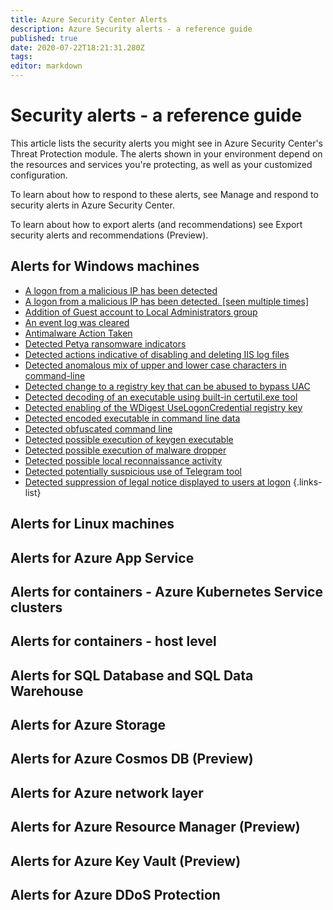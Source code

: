 ```yaml
---
title: Azure Security Center Alerts
description: Azure Security alerts - a reference guide
published: true
date: 2020-07-22T18:21:31.280Z
tags: 
editor: markdown
---
```


# Security alerts - a reference guide
This article lists the security alerts you might see in Azure Security Center's Threat Protection module. The alerts shown in your environment depend on the resources and services you're protecting, as well as your customized configuration.

To learn about how to respond to these alerts, see Manage and respond to security alerts in Azure Security Center.

To learn about how to export alerts (and recommendations) see Export security alerts and recommendations (Preview).

## Alerts for Windows machines	
- [A logon from a malicious IP has been detected](/public/security/alerts/windows-machines/a-logon-from-a-malicious-ip-has-been-detected)
- [A logon from a malicious IP has been detected. [seen multiple times]]()
- [Addition of Guest account to Local Administrators group]()
- [An event log was cleared]()
- [Antimalware Action Taken]()
- [Detected Petya ransomware indicators]()
- [Detected actions indicative of disabling and deleting IIS log files]()
- [Detected anomalous mix of upper and lower case characters in command-line]()
- [Detected change to a registry key that can be abused to bypass UAC]()
- [Detected decoding of an executable using built-in certutil.exe tool]()
- [Detected enabling of the WDigest UseLogonCredential registry key]()
- [Detected encoded executable in command line data]()
- [Detected obfuscated command line]()
- [Detected possible execution of keygen executable]()
- [Detected possible execution of malware dropper]()
- [Detected possible local reconnaissance activity]()
- [Detected potentially suspicious use of Telegram tool]()
- [Detected suppression of legal notice displayed to users at logon]()
{.links-list}

## Alerts for Linux machines
## Alerts for Azure App Service
## Alerts for containers - Azure Kubernetes Service clusters
## Alerts for containers - host level
## Alerts for SQL Database and SQL Data Warehouse
## Alerts for Azure Storage
## Alerts for Azure Cosmos DB (Preview)
## Alerts for Azure network layer
## Alerts for Azure Resource Manager (Preview)
## Alerts for Azure Key Vault (Preview)
## Alerts for Azure DDoS Protection
